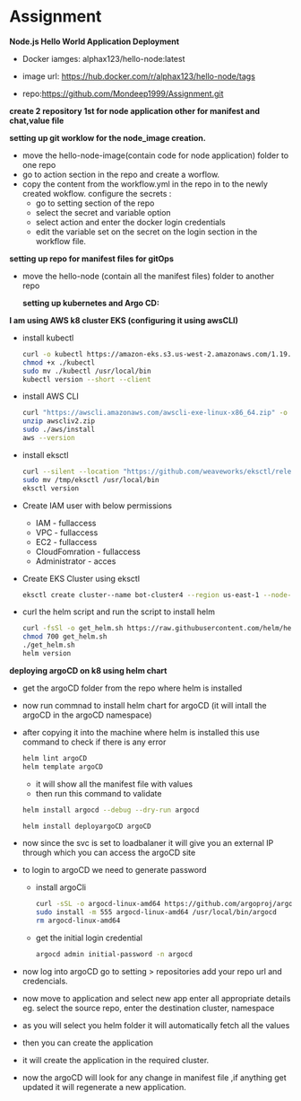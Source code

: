 # Assignment
**Node.js Hello World Application Deployment**

- Docker iamges: alphax123/hello-node:latest
- image url: https://hub.docker.com/r/alphax123/hello-node/tags

- repo:https://github.com/Mondeep1999/Assignment.git

**create 2 repository 1st for node application other for manifest and chat,value file**


**setting up git worklow for the node_image creation.**
- move the hello-node-image(contain code for node application) folder  to one repo
- go to action section in the repo and create a worflow.
- copy the content from the workflow.yml in the repo in to the newly created wokflow.
  configure the secrets :
    - go to setting section of the repo 
    - select the secret and variable option
    - select action and enter the docker login credentials
    - edit the variable set on the secret on the login section in the workflow file.
    
**setting up repo for manifest files for gitOps**
- move the hello-node (contain all the manifest files) folder to another repo
  
  **setting up kubernetes and Argo CD:**
  
**I am using AWS k8 cluster EKS (configuring it using awsCLI)**
  - install kubectl 

    ```sh
    curl -o kubectl https://amazon-eks.s3.us-west-2.amazonaws.com/1.19.6/2021-01-05/bin/linux/amd64/kubectl
    chmod +x ./kubectl
    sudo mv ./kubectl /usr/local/bin
    kubectl version --short --client
    ```
  - install AWS CLI 

    ```sh
    curl "https://awscli.amazonaws.com/awscli-exe-linux-x86_64.zip" -o "awscliv2.zip"
    unzip awscliv2.zip
    sudo ./aws/install
    aws --version
    ```
  - install eksctl

    ```sh
    curl --silent --location "https://github.com/weaveworks/eksctl/releases/latest/download/eksctl_$(uname -s)_amd64.tar.gz" | tar xz -C /tmp
    sudo mv /tmp/eksctl /usr/local/bin
    eksctl version
    ```
  - Create IAM user with below permissions
    - IAM - fullaccess
    - VPC - fullaccess
    - EC2 - fullaccess
    - CloudFomration - fullaccess
    - Administrator - acces
  - Create EKS Cluster using eksctl 

    ```sh
    eksctl create cluster--name bot-cluster4 --region us-east-1 --node-type t2.medium --zones us-east-1a,us-east-1b
    ```
  - curl the helm script and run the script to install helm

    ```sh
    curl -fsSl -o get_helm.sh https://raw.githubusercontent.com/helm/helm/master/scripts/get-helm-3
    chmod 700 get_helm.sh
    ./get_helm.sh
    helm version
    ```
    
**deploying argoCD on k8 using helm chart**
  - get the argoCD folder from the repo where helm is installed
  - now run commnad to install helm chart for argoCD (it will intall the argoCD in the argoCD namespace)
  - after copying it into the machine where helm is installed this use command to check if there is any error

    ```sh
    helm lint argoCD
    helm template argoCD 
    ```
    - it will show all the manifest file with values 
    - then run this command to validate

    ```sh
    helm install argocd --debug --dry-run argocd
    ```

    ```sh
    helm install deployargoCD argoCD
    ```
  - now since the svc is set to loadbalaner it will give you an external IP through which you can access the argoCD site
  - to login to argoCD we need to generate password
      - install argoCli

        ```sh
        curl -sSL -o argocd-linux-amd64 https://github.com/argoproj/argo-cd/releases/latest/download/argocd-linux-amd64
        sudo install -m 555 argocd-linux-amd64 /usr/local/bin/argocd
        rm argocd-linux-amd64

        ```        
      - get the initial login credential

        ```sh
        argocd admin initial-password -n argocd
        ```
  - now log into argoCD go to setting > repositories add your repo url and credencials.
  - now move to application and select new app enter all appropriate details eg. select the source repo, enter the destination cluster, namespace
  - as you will select you helm folder it will automatically fetch all the values
  - then you can create the application
  - it will create the application in the required cluster.
  - now the argoCD will look for any change in manifest file ,if anything get updated it will regenerate a new application.

